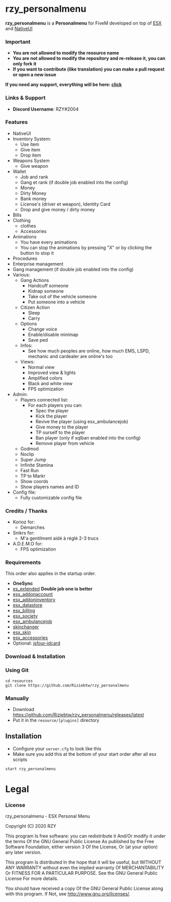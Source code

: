 # rzy_personalmenu
**rzy_personalmenu** is a **Personalmenu** for FiveM developed on top of [ESX](https://github.com/ESX-Org/es_extended) and [NativeUI](https://github.com/FrazzIe/NativeUILua)

### Important
- **You are not allowed to modify the resource name**
- **You are not allowed to modify the repository and re-release it, you can only fork it**
- **If you want to contribute (like translation) you can make a pull request or open a new issue**

**If you need any support, everything will be here: [click](https://discord.gg/uCxuWwN)**

### Links & Support
- **Discord Username**: RZY#2004


### Features
- NativeUI
- Inventory System:
    - Use item
    - Give item
    - Drop item
- Weapons System
    - Give weapon
- Wallet
    - Job and rank
    - Gang et rank (if double job enabled into the config)
    - Money
    - Dirty Money
    - Bank money
    - License's (driver et weapon), Identity Card
    - Drop and give money / dirty money
- Bills
- Clothing
    - clothes
    - Accessories
- Animations
    - You have every animations
    - You can stop the animations by pressing "X" or by clicking the button to stop it
- Procedures
- Enterprise management
- Gang management (if double job enabled into the config)
- Various:
    - Gang Actions
        - Handcuff someone
        - Kidnap someone
        - Take out of the vehicle someone
        - Put someone into a vehicle
    - Citizen Action
        - Sleep
        - Carry
    - Options
        - Change voice
        - Enable/disable minimap
        - Save ped
    - Infos:
        - See how much peoples are online, how much EMS, LSPD, mechanic and cardealer are online's too
    - Views:
        - Normal view
        - Improved view & lights
        - Amplified colors
        - Black and white view
        - FPS optimization
- Admin:
    - Players connected list:
        - For each players you can:
            - Spec the player
            - Kick the player
            - Revive the player (using esx_ambulancejob)
            - Give money to the player
            - TP ourself to the player
            - Ban player (only if sqlban enabled into the config)
            - Remove player from vehicle
    - Godmod
    - Noclip
    - Super Jump
    - Infinite Stamina
    - Fast Run
    - TP to Markr
    - Show coords
    - Show players names and ID
- Config file:
    - Fully customizable config file
    

### Credits / Thanks
- Korioz for:
    - Démarches
- Snikrs for:
    - M'a gentilment aidé à réglé 2-3 trucs
- A.D.E.M.O for:
    - FPS optimization

### Requirements
This order also applies in the startup order.

- **OneSync**
- [es_extended](https://github.com/ESX-Org/es_extended) **Double job one is better**
- [esx_addonaccount](https://github.com/ESX-Org/esx_addonaccount)
- [esx_addoninventory](https://github.com/ESX-Org/esx_addoninventory)
- [esx_datastore](https://github.com/ESX-Org/esx_datastore)
- [esx_billing](https://github.com/ESX-Org/esx_billing)
- [esx_society](https://github.com/ESX-Org/esx_society)
- [esx_ambulancejob](https://github.com/ESX-Org/esx_ambulancejob)
- [skinchanger](https://github.com/ESX-Org/skinchanger)
- [esx_skin](https://github.com/ESX-Org/esx_skin)
- [esx_accessories](https://github.com/ESX-Org/esx_accessories)
- Optional: [jsfour-idcard](https://github.com/jonassvensson4/jsfour-idcard)

### Download & Installation

### Using Git

```
cd resources
git clone https://github.com/Riziebtw/rzy_personalmenu
```

### Manually
- Download https://github.com/Riziebtw/rzy_personalmenu/releases/latest
- Put it in the `resource/[plugins]` directory

## Installation
- Configure your `server.cfg` to look like this
- Make sure you add this at the bottom of your start order after all esx scripts

```
start rzy_personalmenu
```
# Legal
### License
rzy_personalmenu - ESX Personal Menu

Copyright (C) 2020 RZY

This program Is free software: you can redistribute it And/Or modify it under the terms Of the GNU General Public License As published by the Free Software Foundation, either version 3 Of the License, Or (at your option) any later version.

This program Is distributed In the hope that it will be useful, but WITHOUT ANY WARRANTY without even the implied warranty Of MERCHANTABILITY Or FITNESS FOR A PARTICULAR PURPOSE. See the GNU General Public License For more details.

You should have received a copy Of the GNU General Public License along with this program. If Not, see http://www.gnu.org/licenses/.
